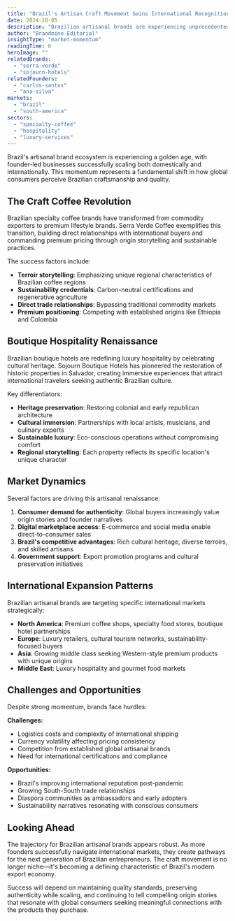 ```yaml
---
title: "Brazil's Artisan Craft Movement Gains International Recognition"
date: 2024-10-05
description: "Brazilian artisanal brands are experiencing unprecedented growth in international markets, with craft coffee and boutique hospitality leading the charge."
author: "Brandmine Editorial"
insightType: "market-momentum"
readingTime: 6
heroImage: ""
relatedBrands:
  - "serra-verde"
  - "sojourn-hotels"
relatedFounders:
  - "carlos-santos"
  - "ana-silva"
markets:
  - "brazil"
  - "south-america"
sectors:
  - "specialty-coffee"
  - "hospitality"
  - "luxury-services"
---
```


Brazil's artisanal brand ecosystem is experiencing a golden age, with founder-led businesses successfully scaling both domestically and internationally. This momentum represents a fundamental shift in how global consumers perceive Brazilian craftsmanship and quality.

## The Craft Coffee Revolution

Brazilian specialty coffee brands have transformed from commodity exporters to premium lifestyle brands. Serra Verde Coffee exemplifies this transition, building direct relationships with international buyers and commanding premium pricing through origin storytelling and sustainable practices.

The success factors include:
- **Terroir storytelling**: Emphasizing unique regional characteristics of Brazilian coffee regions
- **Sustainability credentials**: Carbon-neutral certifications and regenerative agriculture
- **Direct trade relationships**: Bypassing traditional commodity markets
- **Premium positioning**: Competing with established origins like Ethiopia and Colombia

## Boutique Hospitality Renaissance

Brazilian boutique hotels are redefining luxury hospitality by celebrating cultural heritage. Sojourn Boutique Hotels has pioneered the restoration of historic properties in Salvador, creating immersive experiences that attract international travelers seeking authentic Brazilian culture.

Key differentiators:
- **Heritage preservation**: Restoring colonial and early republican architecture
- **Cultural immersion**: Partnerships with local artists, musicians, and culinary experts
- **Sustainable luxury**: Eco-conscious operations without compromising comfort
- **Regional storytelling**: Each property reflects its specific location's unique character

## Market Dynamics

Several factors are driving this artisanal renaissance:

1. **Consumer demand for authenticity**: Global buyers increasingly value origin stories and founder narratives
2. **Digital marketplace access**: E-commerce and social media enable direct-to-consumer sales
3. **Brazil's competitive advantages**: Rich cultural heritage, diverse terroirs, and skilled artisans
4. **Government support**: Export promotion programs and cultural preservation initiatives

## International Expansion Patterns

Brazilian artisanal brands are targeting specific international markets strategically:

- **North America**: Premium coffee shops, specialty food stores, boutique hotel partnerships
- **Europe**: Luxury retailers, cultural tourism networks, sustainability-focused buyers
- **Asia**: Growing middle class seeking Western-style premium products with unique origins
- **Middle East**: Luxury hospitality and gourmet food markets

## Challenges and Opportunities

Despite strong momentum, brands face hurdles:

**Challenges:**
- Logistics costs and complexity of international shipping
- Currency volatility affecting pricing consistency
- Competition from established global artisanal brands
- Need for international certifications and compliance

**Opportunities:**
- Brazil's improving international reputation post-pandemic
- Growing South-South trade relationships
- Diaspora communities as ambassadors and early adopters
- Sustainability narratives resonating with conscious consumers

## Looking Ahead

The trajectory for Brazilian artisanal brands appears robust. As more founders successfully navigate international markets, they create pathways for the next generation of Brazilian entrepreneurs. The craft movement is no longer niche—it's becoming a defining characteristic of Brazil's modern export economy.

Success will depend on maintaining quality standards, preserving authenticity while scaling, and continuing to tell compelling origin stories that resonate with global consumers seeking meaningful connections with the products they purchase.
